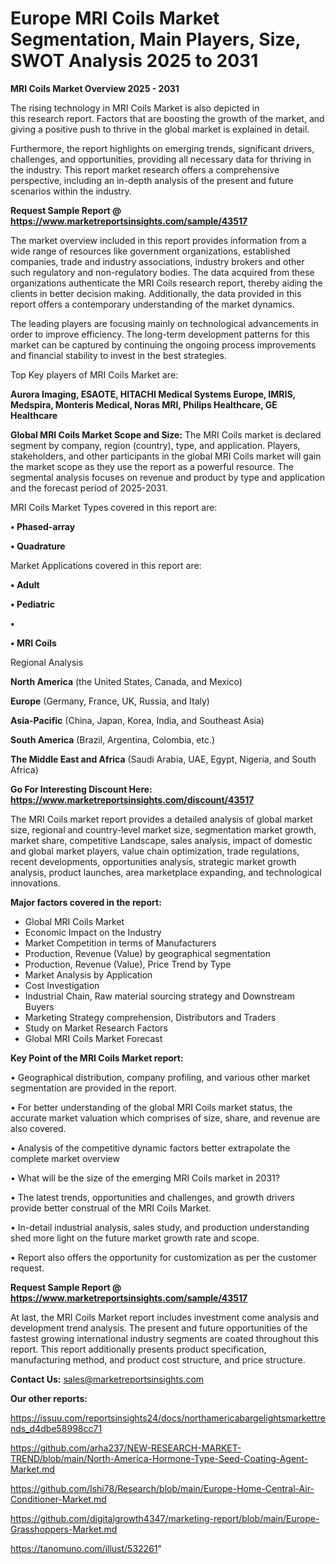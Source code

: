 # Europe MRI Coils Market Segmentation, Main Players, Size, SWOT Analysis 2025 to 2031

<Strong> MRI Coils Market Overview 2025 - 2031</strong>

The rising technology in MRI Coils Market is also depicted in this research report. Factors that are boosting the growth of the market, and giving a positive push to thrive in the global market is explained in detail.

Furthermore, the report highlights on emerging trends, significant drivers, challenges, and opportunities, providing all necessary data for thriving in the industry. This report market research offers a comprehensive perspective, including an in-depth analysis of the present and future scenarios within the industry.

<strong>Request Sample Report @ <a href=https://www.marketreportsinsights.com/sample/43517>https://www.marketreportsinsights.com/sample/43517</a></strong>

The market overview included in this report provides information from a wide range of resources like government organizations, established companies, trade and industry associations, industry brokers and other such regulatory and non-regulatory bodies. The data acquired from these organizations authenticate the MRI Coils research report, thereby aiding the clients in better decision making. Additionally, the data provided in this report offers a contemporary understanding of the market dynamics.

The leading players are focusing mainly on technological advancements in order to improve efficiency. The long-term development patterns for this market can be captured by continuing the ongoing process improvements and financial stability to invest in the best strategies.

Top Key players of MRI Coils Market are:

<strong>Aurora Imaging, ESAOTE, HITACHI Medical Systems Europe, IMRIS, Medspira, Monteris Medical, Noras MRI, Philips Healthcare, GE Healthcare</strong>

<strong><b>Global MRI Coils Market Scope and Size:</b></strong>
The MRI Coils market is declared segment by company, region (country), type, and application. Players, stakeholders, and other participants in the global MRI Coils market will gain the market scope as they use the report as a powerful resource. The segmental analysis focuses on revenue and product by type and application and the forecast period of 2025-2031.

MRI Coils Market Types covered in this report are:

<strong>•  Phased-array

•  Quadrature</strong>

Market Applications covered in this report are:

<strong>•  Adult

•  Pediatric

•  

•  MRI Coils</strong> 

Regional Analysis

<strong>North America</strong> (the United States, Canada, and Mexico)

<strong>Europe</strong> (Germany, France, UK, Russia, and Italy)

<strong>Asia-Pacific</strong> (China, Japan, Korea, India, and Southeast Asia)

<strong>South America</strong> (Brazil, Argentina, Colombia, etc.)

<strong>The Middle East and Africa</strong> (Saudi Arabia, UAE, Egypt, Nigeria, and South Africa)

<strong>Go For Interesting Discount Here: <a href=https://www.marketreportsinsights.com/discount/43517>https://www.marketreportsinsights.com/discount/43517</a></strong>

The MRI Coils market report provides a detailed analysis of global market size, regional and country-level market size, segmentation market growth, market share, competitive Landscape, sales analysis, impact of domestic and global market players, value chain optimization, trade regulations, recent developments, opportunities analysis, strategic market growth analysis, product launches, area marketplace expanding, and technological innovations.

<strong><b>Major factors covered in the report:</b></strong>
<ul>
  <li>Global MRI Coils Market </li>
  <li>Economic Impact on the Industry</li>
  <li>Market Competition in terms of Manufacturers</li>
  <li>Production, Revenue (Value) by geographical segmentation</li>
  <li>Production, Revenue (Value), Price Trend by Type</li>
  <li>Market Analysis by Application</li>
  <li>Cost Investigation</li>
  <li>Industrial Chain, Raw material sourcing strategy and Downstream Buyers</li>
  <li>Marketing Strategy comprehension, Distributors and Traders</li>
  <li>Study on Market Research Factors</li>
  <li>Global MRI Coils Market Forecast</li>
</ul>

<strong><b>Key Point of the MRI Coils Market report:</b></strong>

• Geographical distribution, company profiling, and various other market segmentation are provided in the report.

• For better understanding of the global MRI Coils market status, the accurate market valuation which comprises of size, share, and revenue are also covered.

• Analysis of the competitive dynamic factors better extrapolate the complete market overview

• What will be the size of the emerging MRI Coils market in 2031?

• The latest trends, opportunities and challenges, and growth drivers provide better construal of the MRI Coils Market.

• In-detail industrial analysis, sales study, and production understanding shed more light on the future market growth rate and scope.

• Report also offers the opportunity for customization as per the customer request.

<strong>Request Sample Report @ <a href=https://www.marketreportsinsights.com/sample/43517>https://www.marketreportsinsights.com/sample/43517</a></strong>

At last, the MRI Coils Market report includes investment come analysis and development trend analysis. The present and future opportunities of the fastest growing international industry segments are coated throughout this report. This report additionally presents product specification, manufacturing method, and product cost structure, and price structure.

<strong>Contact Us:</strong>
sales@marketreportsinsights.com

<strong>Our other reports:</strong>

<a href=https://issuu.com/reportsinsights24/docs/northamericabargelightsmarkettrends_d4dbe58998cc71>https://issuu.com/reportsinsights24/docs/northamericabargelightsmarkettrends_d4dbe58998cc71</a>

<a href=https://github.com/arha237/NEW-RESEARCH-MARKET-TREND/blob/main/North-America-Hormone-Type-Seed-Coating-Agent-Market.md>https://github.com/arha237/NEW-RESEARCH-MARKET-TREND/blob/main/North-America-Hormone-Type-Seed-Coating-Agent-Market.md</a>

<a href=https://github.com/Ishi78/Research/blob/main/Europe-Home-Central-Air-Conditioner-Market.md>https://github.com/Ishi78/Research/blob/main/Europe-Home-Central-Air-Conditioner-Market.md</a>

<a href=https://github.com/digitalgrowth4347/marketing-report/blob/main/Europe-Grasshoppers-Market.md>https://github.com/digitalgrowth4347/marketing-report/blob/main/Europe-Grasshoppers-Market.md</a>

<a href=https://tanomuno.com/illust/532261>https://tanomuno.com/illust/532261</a>"
